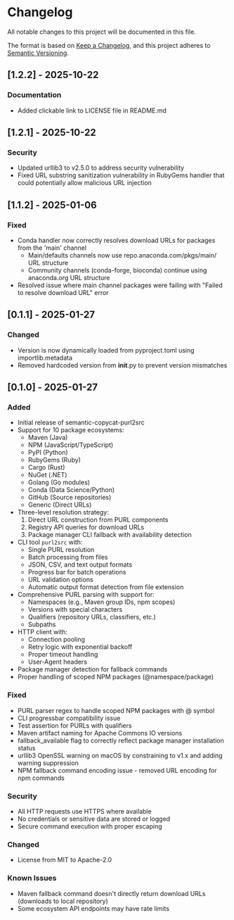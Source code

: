 # Changelog

All notable changes to this project will be documented in this file.

The format is based on [Keep a Changelog](https://keepachangelog.com/en/1.1.0/),
and this project adheres to [Semantic Versioning](https://semver.org/spec/v2.0.0.html).

## [1.2.2] - 2025-10-22

### Documentation
- Added clickable link to LICENSE file in README.md

## [1.2.1] - 2025-10-22

### Security
- Updated urllib3 to v2.5.0 to address security vulnerability
- Fixed URL substring sanitization vulnerability in RubyGems handler that could potentially allow malicious URL injection

## [1.1.2] - 2025-01-06

### Fixed
- Conda handler now correctly resolves download URLs for packages from the 'main' channel
  - Main/defaults channels now use repo.anaconda.com/pkgs/main/ URL structure
  - Community channels (conda-forge, bioconda) continue using anaconda.org URL structure
- Resolved issue where main channel packages were failing with "Failed to resolve download URL" error

## [0.1.1] - 2025-01-27

### Changed
- Version is now dynamically loaded from pyproject.toml using importlib.metadata
- Removed hardcoded version from __init__.py to prevent version mismatches

## [0.1.0] - 2025-01-27

### Added
- Initial release of semantic-copycat-purl2src
- Support for 10 package ecosystems:
  - Maven (Java)
  - NPM (JavaScript/TypeScript)
  - PyPI (Python)
  - RubyGems (Ruby)
  - Cargo (Rust)
  - NuGet (.NET)
  - Golang (Go modules)
  - Conda (Data Science/Python)
  - GitHub (Source repositories)
  - Generic (Direct URLs)
- Three-level resolution strategy:
  1. Direct URL construction from PURL components
  2. Registry API queries for download URLs
  3. Package manager CLI fallback with availability detection
- CLI tool `purl2src` with:
  - Single PURL resolution
  - Batch processing from files
  - JSON, CSV, and text output formats
  - Progress bar for batch operations
  - URL validation options
  - Automatic output format detection from file extension
- Comprehensive PURL parsing with support for:
  - Namespaces (e.g., Maven group IDs, npm scopes)
  - Versions with special characters
  - Qualifiers (repository URLs, classifiers, etc.)
  - Subpaths
- HTTP client with:
  - Connection pooling
  - Retry logic with exponential backoff
  - Proper timeout handling
  - User-Agent headers
- Package manager detection for fallback commands
- Proper handling of scoped NPM packages (@namespace/package)

### Fixed
- PURL parser regex to handle scoped NPM packages with @ symbol
- CLI progressbar compatibility issue
- Test assertion for PURLs with qualifiers
- Maven artifact naming for Apache Commons IO versions
- fallback_available flag to correctly reflect package manager installation status
- urllib3 OpenSSL warning on macOS by constraining to v1.x and adding warning suppression
- NPM fallback command encoding issue - removed URL encoding for npm commands

### Security
- All HTTP requests use HTTPS where available
- No credentials or sensitive data are stored or logged
- Secure command execution with proper escaping

### Changed
- License from MIT to Apache-2.0

### Known Issues
- Maven fallback command doesn't directly return download URLs (downloads to local repository)
- Some ecosystem API endpoints may have rate limits